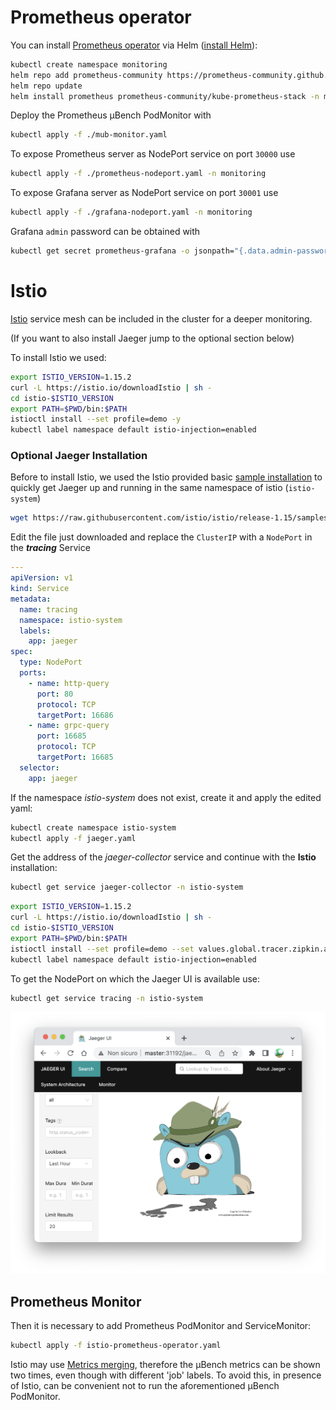 # Prometheus operator

You can install [Prometheus operator](https://github.com/prometheus-operator/prometheus-operator) via Helm ([install Helm](https://helm.sh/docs/intro/install)): 

```zsh
kubectl create namespace monitoring
helm repo add prometheus-community https://prometheus-community.github.io/helm-charts
helm repo update
helm install prometheus prometheus-community/kube-prometheus-stack -n monitoring
```

Deploy the Prometheus µBench PodMonitor with
```zsh
kubectl apply -f ./mub-monitor.yaml
```

To expose Prometheus server as NodePort service on port `30000` use

```zsh
kubectl apply -f ./prometheus-nodeport.yaml -n monitoring
```

To expose Grafana server as NodePort service on port `30001` use

```zsh
kubectl apply -f ./grafana-nodeport.yaml -n monitoring
```

Grafana `admin` password can be obtained with

```zsh
kubectl get secret prometheus-grafana -o jsonpath="{.data.admin-password}" -n monitoring | base64 --decode ; echo
``` 

# Istio
[Istio](https://istio.io/) service mesh can be included in the cluster for a deeper monitoring.

(If you want to also install Jaeger jump to the optional section below)

To install Istio we used:

```zsh
export ISTIO_VERSION=1.15.2
curl -L https://istio.io/downloadIstio | sh -
cd istio-$ISTIO_VERSION
export PATH=$PWD/bin:$PATH
istioctl install --set profile=demo -y
kubectl label namespace default istio-injection=enabled
```

### Optional Jaeger Installation
Before to install Istio, we used the Istio provided basic [sample installation](https://istio.io/latest/docs/ops/integrations/jaeger/) to quickly get Jaeger up and running in the same namespace of istio (`istio-system`)

```zsh
wget https://raw.githubusercontent.com/istio/istio/release-1.15/samples/addons/jaeger.yaml
```
Edit the file just downloaded and replace the `ClusterIP` with a `NodePort` in the ***tracing*** Service 

```yaml
---
apiVersion: v1
kind: Service
metadata:
  name: tracing
  namespace: istio-system
  labels:
    app: jaeger
spec:
  type: NodePort
  ports:
    - name: http-query
      port: 80
      protocol: TCP
      targetPort: 16686
    - name: grpc-query
      port: 16685
      protocol: TCP
      targetPort: 16685
  selector:
    app: jaeger
```

If the namespace *istio-system* does not exist, create it and apply the edited yaml:

```zsh
kubectl create namespace istio-system
kubectl apply -f jaeger.yaml
```
Get the address of the *jaeger-collector* service and continue with the **Istio** installation:

```zsh
kubectl get service jaeger-collector -n istio-system
```

```zsh
export ISTIO_VERSION=1.15.2
curl -L https://istio.io/downloadIstio | sh -
cd istio-$ISTIO_VERSION
export PATH=$PWD/bin:$PATH
istioctl install --set profile=demo --set values.global.tracer.zipkin.address=<jaeger-collector-address>:9411 -y
kubectl label namespace default istio-injection=enabled
```

To get the NodePort on which the Jaeger UI is available use:
```zsh
kubectl get service tracing -n istio-system
```

<p align="center">
<img width="550" src="JaegerUI.png">
</p>

## Prometheus Monitor
Then it is necessary to add Prometheus PodMonitor and ServiceMonitor:
```zsh
kubectl apply -f istio-prometheus-operator.yaml
```

Istio may use [Metrics merging](https://istio.io/latest/docs/ops/integrations/prometheus/), therefore the µBench metrics can be shown two times, even though with different 'job' labels. To avoid this, in presence of Istio, can be convenient not to run the aforementioned µBench PodMonitor. 
